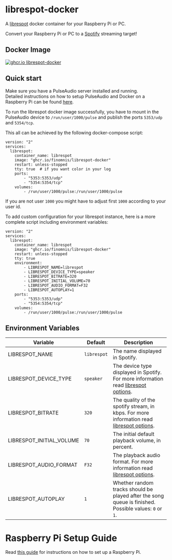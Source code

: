 # librespot-docker

A [librespot] docker container for your Raspberry Pi or PC.

Convert your Raspberry Pi or PC to a [Spotify] streaming target!

## Docker Image

<a href="https://github.com/Finomnis/librespot-docker/pkgs/container/librespot-docker"><img alt="ghcr.io librespot-docker" src="https://img.shields.io/badge/ghcr.io-librespot--docker-blue"></a>

## Quick start

Make sure you have a PulseAudio server installed and running. <br/>
Detailed instructions on how to setup PulseAudio and Docker on a Raspberry Pi can be found [here](./RASPBERRY_PI_SETUP_GUIDE.md).

To run the librespot docker image successfully, you have to mount in the PulseAudio device to `/run/user/1000/pulse` and publish the
ports `5353/udp` and `5354/tcp`.

This all can be achieved by the following docker-compose script:

```
version: "2"
services:
  librespot:
    container_name: librespot
    image: "ghcr.io/finomnis/librespot-docker"
    restart: unless-stopped
    tty: true  # if you want color in your log
    ports:
        - "5353:5353/udp"
        - "5354:5354/tcp"
    volumes:
        - /run/user/1000/pulse:/run/user/1000/pulse
```

If you are not user `1000` you might have to adjust first `1000` according to your user id.

To add custom configuration for your librespot instance, here is a more complete script including environment variables:

```
version: "2"
services:
  librespot:
    container_name: librespot
    image: "ghcr.io/finomnis/librespot-docker"
    restart: unless-stopped
    tty: true
    environment:
        - LIBRESPOT_NAME=librespot
        - LIBRESPOT_DEVICE_TYPE=speaker
        - LIBRESPOT_BITRATE=320
        - LIBRESPOT_INITIAL_VOLUME=70
        - LIBRESPOT_AUDIO_FORMAT=F32
        - LIBRESPOT_AUTOPLAY=1
    ports:
        - "5353:5353/udp"
        - "5354:5354/tcp"
    volumes:
        - /run/user/1000/pulse:/run/user/1000/pulse
```

## Environment Variables

| Variable                  | Default      | Description                                                                                   |
| ------------------------- | ------------ | --------------------------------------------------------------------------------------------- |
| LIBRESPOT_NAME            | `librespot`  | The name displayed in Spotify.                                                                 |
| LIBRESPOT_DEVICE_TYPE     | `speaker`    | The device type displayed in Spotify. For more information read [librespot options].          |
| LIBRESPOT_BITRATE         | `320`        | The quality of the spotify stream, in kbps. For more information read [librespot options].    |
| LIBRESPOT_INITIAL_VOLUME  | `70`         | The initial default playback volume, in percent.                                              |
| LIBRESPOT_AUDIO_FORMAT    | `F32`        | The playback audio format. For more information read [librespot options].                     |
| LIBRESPOT_AUTOPLAY        | `1`          | Whether random tracks should be played after the song queue is finished. Possible values: `0` or `1`.     |


# Raspberry Pi Setup Guide

Read [this guide](./RASPBERRY_PI_SETUP_GUIDE.md) for instructions on how to set up a Raspberry Pi.




[//]: <> (Links below...................)
[librespot]: https://github.com/librespot-org/librespot
[Spotify]: http://spotify.com/
[librespot options]: https://github.com/librespot-org/librespot/wiki/Options
